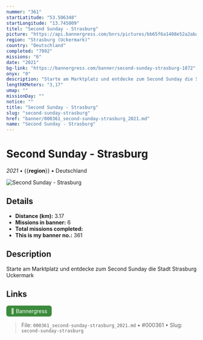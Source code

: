 ```yaml
---
nummer: "361"
startLatitude: "53.506348"
startLongitude: "13.745009"
titel: "Second Sunday - Strasburg"
picture: "https://api.bannergress.com/bnrs/pictures/bb65f6a1408e52a2abac9aaf27650299"
region: "Strasburg (Uckermark)"
country: "Deutschland"
completed: "7992"
missions: "6"
date: "2021"
bg-link: "https://bannergress.com/banner/second-sunday-strasburg-1872"
onyx: "0"
description: "Starte am Marktplatz und entdecke zum Second Sunday die Stadt Strasburg Uckermark"
lengthKMeters: "3,17"
umap: ""
missionDay: ""
notice: ""
title: "Second Sunday - Strasburg"
slug: "second-sunday-strasburg"
href: "banner/000361_second-sunday-strasburg_2021.md"
name: "Second Sunday - Strasburg"
---
```

# Second Sunday - Strasburg

*2021* • {{__region__}} • Deutschland

![Second Sunday - Strasburg](https://api.bannergress.com/bnrs/pictures/bb65f6a1408e52a2abac9aaf27650299)



## Details
- **Distance (km):** 3.17
- **Missions in banner:** 6
- **Total missions completed:** 
- **This is my banner no.:** 361



## Description
Starte am Marktplatz und entdecke zum Second Sunday die Stadt Strasburg Uckermark



## Links
<a href="https://bannergress.com/banner/second-sunday-strasburg-1872" target="_blank" style="display:inline-block;margin-right:8px;padding:6px 12px;background:#3c8b3c;color:#fff;text-decoration:none;border-radius:6px;">🔗 Bannergress</a>



> File: `000361_second-sunday-strasburg_2021.md` • #000361 • Slug: `second-sunday-strasburg`

